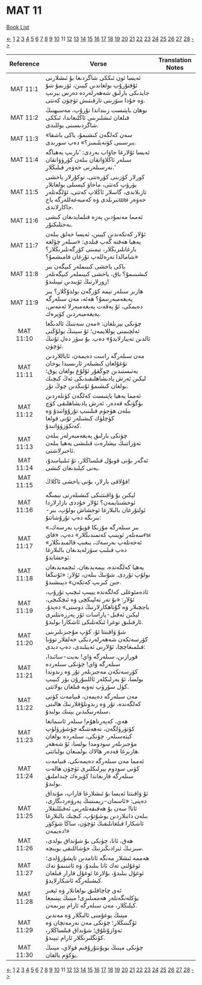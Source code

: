 # MAT 11
[Book List](../README.md)

[<-](./chapter_10.md) [1](./chapter_1.md) [2](./chapter_2.md) [3](./chapter_3.md) [4](./chapter_4.md) [5](./chapter_5.md) [6](./chapter_6.md) [7](./chapter_7.md) [8](./chapter_8.md) [9](./chapter_9.md) [10](./chapter_10.md) 11 [12](./chapter_12.md) [13](./chapter_13.md) [14](./chapter_14.md) [15](./chapter_15.md) [16](./chapter_16.md) [17](./chapter_17.md) [18](./chapter_18.md) [19](./chapter_19.md) [20](./chapter_20.md) [21](./chapter_21.md) [22](./chapter_22.md) [23](./chapter_23.md) [24](./chapter_24.md) [25](./chapter_25.md) [26](./chapter_26.md) [27](./chapter_27.md) [28](./chapter_28.md) [->](./chapter_12.md)

| Reference | Verse | Translation Notes |
|:---------:|-------|-------------------|
|MAT 11:1|ئەيسا ئون ئىككى شاگردىغا بۇ ئىشلارنى ئۇقتۇرۇپ بولغاندىن كېيىن، ئۆزىمۇ شۇ جايدىكى بارلىق شەھەرلەردە دەرس بېرىپ ۋە خۇدا سۆزىنى تارقىتىش ئۈچۈن كەتتى.||
|MAT 11:2|يوھان باپتىست زىنداندا تۇرۇپ، مەسىھنىڭ قىلغان ئىشلىرىنى ئاڭلىغاندا، ئىككى شاگردىسىنى يوللىدى.||
|MAT 11:3|«سەن كەلگەن كىشىمۇ، ياكى باشقا بىرسىنى كۈتەيلىمىز؟» دەپ سورىدى.||
|MAT 11:4|ئەيسا ئۇلارغا جاۋاب بەردى: 'بارىپ يەھياگە سىلەر ئاڭلاۋاتقان بىلەن كۆرۈۋاتقان نەرسىلەرنى خەۋەر قىلىڭلار.'||
|MAT 11:5|كورلار كۆزىنى كۆرەتتى، توكۇرلار ياخشى يۈرۈپ كەتتى، ماخاۋ كېسىلى بولغانلار تازىلاندى، گاسلار ئاڭلاپ كەتتى، ئۆلگەنلەر تىرىلدى ۋە كەمبەغەللەرگە ياخшы خەۋەر جاكارلاندى.||
|MAT 11:6|ئەمما مەنمۇدىن پەزە قىلمايدىغان كىشى بەختلىكتۇر.||
|MAT 11:7|ئۇلار كەتكەندىن كېيىن، ئەيسا خەلق بىلەن يەھيا ھەقتە گەپ قىلدى: «سىلەر چۆلغە بارغانلىرىڭلار، نېمىنى كۆرگەنلىرىڭلار؟ شامالدا تەرەللەپ تۇرغان قامىشمۇ؟»||
|MAT 11:8|ياكى ياخشى كىيىملەر كىيگەن بىر كىشىنىمۇ؟ باق، ياخشى كىيىملەر كىيگەنلەر زورلارنىڭ ئۆيىدىن تېپىلىدۇ!||
|MAT 11:9|ھازىر سىلەر نېمە كۆرگەن بولدۇڭلار؟ بىر پەيغەمبەرنىمۇ؟ ھەئە، مەن سىلەرگە دەيمكى، ئۇ پەقەت پەيغەمبەرلا ئەمەس، پەيغەمبەردىن كۆپرەك.||
|MAT 11:10|چۈنكى يېزىلغان: «مەن سەننىڭ ئالدىڭغا ئەلچىمنى يوللايمەن؛ ئۇ سېنىڭ يولۇڭنى ئالدىن تەييارلايدۇ» دەپ. بۇ سۆز دەل ئۇنىڭ ئۈچۈن.||
|MAT 11:11|مەن سىلەرگە راست دەيمەن، ئاياللاردىن تۇغۇلغان كىشىلەر ئارىسىدا يوخان بەتىستىدىن چوڭقۇر ئۇلۇغ بولغان يوق؛ لېكىن ئەرش پادىشاھلىقىدىكى ئەڭ كىچىك بولغان كىشىمۇ ئۇنىڭدىن چوڭ تۇر.||
|MAT 11:12|ئەمما يەھيا باپتىست كەلگەن كۈنلەردىن بۈگۈنگە قەدەر، ئەرش پادىشاھلىقى كۈچ بىلەن ھۈجۈم قىلىنىپ تۇرۇۋاتىدۇ ۋە كۈچلۈك كىشىلەر ئۇنى قولغا كەتكۈزۈۋاتىدۇ.||
|MAT 11:13|چۈنكى بارلىق پەيغەمبەرلەر بىلەن تەۋراتنىڭ بېشارەت قىلىشى يەھيا بىلەن ئاخىرلاشتى.||
|MAT 11:14|ئەگەر بۇنى قوبۇل قىلساڭلار، ئۇ ئىلىياسدۇ، يەنى كېلىدىغان كىشى.||
|MAT 11:15|قۇلاقى بارلار، بۇنى ياخشى ئاڭلاڭ!||
|MAT 11:16|لېكىن بۇ ۋاقىتتىكى كىشىلەرنى نېمىگە ئوخشىتايمەن؟ ئۇلار خۇددى بازارلاردا ئولتۇرغان بالىلارغا ئوخشاش بولۇپ، بىر-بىرىگە دەپ تۇرۇشاتتۇ:||
|MAT 11:17|«بىز سىلەرگە مۇزىكا قويۇپ بەرسەك، سەنلەر ئوينىپ كەتمىدىڭلار» دەپ، «قايғы ئەخەتلەپ بەرسەك، يىغىپ قالمىدىڭلار» دەپ قىلىپ سۆزلەيدىغان بالىلارغا ئوخشايدۇ.||
|MAT 11:18|يەھيا كەلگەندە، يېمەيدىغان، ئىچمەيدىغان بولۇپ تۇردى. شۇنىڭ بىلەن، ئۇلار: «ئۇنىڭغا جىن كىرىپ كەتكەن» دېيىشىدۇ.||
|MAT 11:19|ئادەمئوغلى كەلگەندە يېيىپ ئىچىپ تۇرۇپ، ئۇلار: «بۇ تەر تەلپىكچى ۋە ئىچكىچى، باجچىلار ۋە گۇناھكارلارنىڭ دوستى» دەيدۇ. لېكىن ئەقىل-پاراسات ئۆز پەرزەنتلىرى ئارقىلىق توغرا ئىكەنلىكى ئاشكارا بولىدۇ.||
|MAT 11:20|شۇ ۋاقىتتا ئۇ، كۆپ مۇجىزىلىرىنى كۆرسەتكەن شەھەرلەردىكى خەلقلار توۋبا قىلمىغاچچا، ئۇلارنى ئەيبلىدى، دەپ دېدى:||
|MAT 11:21|قورازىن، سىلەرگە ۋاي! بەيت-سائىدا، سىلەرگە ۋاي! چۈنكى سىلەردە كۆرسەتكەن مەجىزىلەر تۇر ۋە زىدوندا بولسا، ئۇ يەرلىكلەر ئاللىبۇرۇن بۆز كىيىپ كۈل سۆرۈپ تەۋبە قىلغان بولاتتى.||
|MAT 11:22|مەن سىلەرگە دەيمەن، قىيامەت كۈنى كەلگەندە، تۇر ۋە زىدونلۇقلارنىڭ ھالىتى سىلەرنىكىدىن يېنىك بولىدۇ.||
|MAT 11:23|ھەي، كەپەرناھۇم! سىلەر ئاسمانغا كۆتۈرۈلگەن، تەھەتتىگە چۈشۈرۈلۈپ كېتەسىلەر. چۈنكى، سىلەردە بولغان مۆجىزىلەر سودومدا بولسا، ئۇ شەھەر ھازىرغا قەدەر ھالاك بولمىغان بولىاتتى.||
|MAT 11:24|ئەمما مەن سىلەرگە دەيمەنكى، قىيامەت كۈنى سودوم يېرلىكلىرى ئۈچۈن ھالەت سىلەرگە قارىغاندا كۆپرەك چىداملىق بولىدۇ.||
|MAT 11:25|ئۇ ۋاقىتتا ئەيسا بۇ ئىشلارغا قاراپ، مۇنداق دەپتى: «ئاسمان-زېمىننىڭ پەرۋەردىگارى، ئاتا! سەن بۇ ھەقىقەتلەرنى ئەقىللىقلار بىلەن دانىلاردىن يوشۇتۇپ، كىچىك بالىلارغا ئاشكارا قىلغانلىقىڭ ئۈچۈن، ساڭا شۈكۈر دەيمەن!»||
|MAT 11:26|ھەق، ئاتا، چۈنكى بۇ شۇنداق بولدى، سىزنىڭ ئىرادىڭىزنىڭ خۇشاللىقى بويىچە.||
|MAT 11:27|ھەممە ئىشلار مەنگە ئاتامدىن تاپشۇرۇلدى؛ ئوغۇلنى تەك ئاتا بىلىدۇ، ۋە ئاتىنىمۇ تەك ئوغۇل بىلىدۇ، بۇلارغا ئوغۇل قارار قىلغان كىشىلەرگە ئاشكارلايدۇ.||
|MAT 11:28|ئەي چاچاقلىق بولغانلار ۋە ئېغىر يۈكلەنگەنلەر ھەممىلىرى! مېنىڭ يېنىمغا كېلىڭلار، مەن سىلەرگە ئارام بېرىمەن.||
|MAT 11:29|مېنىڭ يوغۇمنى ئالىڭلار ۋە مەندىن ئۆگىنىڭلار؛ چۈنكى مەن نەرمەتچان ۋە تەۋازۇنلۇق؛ شۇنداق قىلساڭلار، كۆنگلىرىڭلار ئارام تېپىدۇ.||
|MAT 11:30|چۈنكى مېنىڭ بويۇنتۇرۇقىم قولاي، مېنىڭ يۈكۈم يالقان.||


[<-](./chapter_10.md) [1](./chapter_1.md) [2](./chapter_2.md) [3](./chapter_3.md) [4](./chapter_4.md) [5](./chapter_5.md) [6](./chapter_6.md) [7](./chapter_7.md) [8](./chapter_8.md) [9](./chapter_9.md) [10](./chapter_10.md) 11 [12](./chapter_12.md) [13](./chapter_13.md) [14](./chapter_14.md) [15](./chapter_15.md) [16](./chapter_16.md) [17](./chapter_17.md) [18](./chapter_18.md) [19](./chapter_19.md) [20](./chapter_20.md) [21](./chapter_21.md) [22](./chapter_22.md) [23](./chapter_23.md) [24](./chapter_24.md) [25](./chapter_25.md) [26](./chapter_26.md) [27](./chapter_27.md) [28](./chapter_28.md) [->](./chapter_12.md)